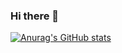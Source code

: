 ### Hi there 👋
[![Anurag's GitHub stats](https://github-readme-stats.vercel.app/api?username=839891627)](https://github.com/anuraghazra/github-readme-stats)

<!--
**839891627/839891627** is a ✨ _special_ ✨ repository because its `README.md` (this file) appears on your GitHub profile.

